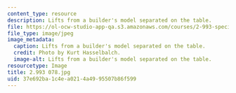 ```yaml
---
content_type: resource
description: Lifts from a builder's model separated on the table.
file: https://ol-ocw-studio-app-qa.s3.amazonaws.com/courses/2-993-special-topics-in-mechanical-engineering-the-art-and-science-of-boat-design-january-iap-2007/37e692ba1c4ea0214a4995507b86f599_2993078.jpg
file_type: image/jpeg
image_metadata:
  caption: Lifts from a builder's model separated on the table.
  credit: Photo by Kurt Hasselbalch.
  image-alt: Lifts from a builder's model separated on the table.
resourcetype: Image
title: 2.993 078.jpg
uid: 37e692ba-1c4e-a021-4a49-95507b86f599
---
```

